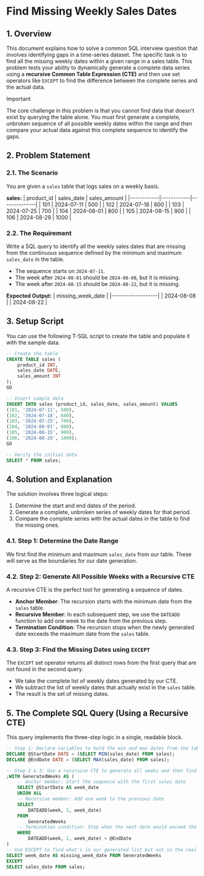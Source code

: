 # Find Missing Weekly Sales Dates

## 1. Overview
This document explains how to solve a common SQL interview question that involves identifying gaps in a time-series dataset. The specific task is to find all the missing weekly dates within a given range in a sales table. This problem tests your ability to dynamically generate a complete data series using a **recursive Common Table Expression (CTE)** and then use set operators like `EXCEPT` to find the difference between the complete series and the actual data.

> [!IMPORTANT]
> The core challenge in this problem is that you cannot find data that doesn't exist by querying the table alone. You must first generate a complete, unbroken sequence of all possible weekly dates within the range and then compare your actual data against this complete sequence to identify the gaps.

## 2. Problem Statement

### 2.1. The Scenario
You are given a `sales` table that logs sales on a weekly basis.

**sales:**
| product_id | sales_date | sales_amount |
|------------|------------|--------------|
| 101        | 2024-07-11 | 500          |
| 102        | 2024-07-18 | 600          |
| 103        | 2024-07-25 | 700          |
| 104        | 2024-08-01 | 800          |
| 105        | 2024-08-15 | 900          |
| 106        | 2024-08-29 | 1000         |

### 2.2. The Requirement
Write a SQL query to identify all the weekly sales dates that are missing from the continuous sequence defined by the minimum and maximum `sales_date` in the table.

-   The sequence starts on `2024-07-11`.
-   The week after `2024-08-01` should be `2024-08-08`, but it is missing.
-   The week after `2024-08-15` should be `2024-08-22`, but it is missing.

**Expected Output:**
| missing_week_date |
|-------------------|
| 2024-08-08        |
| 2024-08-22        |

## 3. Setup Script
You can use the following T-SQL script to create the table and populate it with the sample data.

```sql
-- Create the table
CREATE TABLE sales (
    product_id INT,
    sales_date DATE,
    sales_amount INT
);
GO

-- Insert sample data
INSERT INTO sales (product_id, sales_date, sales_amount) VALUES
(101, '2024-07-11', 500),
(102, '2024-07-18', 600),
(103, '2024-07-25', 700),
(104, '2024-08-01', 800),
(105, '2024-08-15', 900),
(106, '2024-08-29', 1000);
GO

-- Verify the initial data
SELECT * FROM sales;
```

## 4. Solution and Explanation
The solution involves three logical steps:
1.  Determine the start and end dates of the period.
2.  Generate a complete, unbroken series of weekly dates for that period.
3.  Compare the complete series with the actual dates in the table to find the missing ones.

### 4.1. Step 1: Determine the Date Range
We first find the minimum and maximum `sales_date` from our table. These will serve as the boundaries for our date generation.

### 4.2. Step 2: Generate All Possible Weeks with a Recursive CTE
A recursive CTE is the perfect tool for generating a sequence of dates.
-   **Anchor Member**: The recursion starts with the minimum date from the `sales` table.
-   **Recursive Member**: In each subsequent step, we use the `DATEADD` function to add one week to the date from the previous step.
-   **Termination Condition**: The recursion stops when the newly generated date exceeds the maximum date from the `sales` table.

### 4.3. Step 3: Find the Missing Dates using `EXCEPT`
The `EXCEPT` set operator returns all distinct rows from the first query that are not found in the second query.
-   We take the complete list of weekly dates generated by our CTE.
-   We subtract the list of weekly dates that actually exist in the `sales` table.
-   The result is the set of missing dates.

## 5. The Complete SQL Query (Using a Recursive CTE)
This query implements the three-step logic in a single, readable block.

```sql
-- Step 1: Declare variables to hold the min and max dates from the table
DECLARE @StartDate DATE = (SELECT MIN(sales_date) FROM sales);
DECLARE @EndDate DATE = (SELECT MAX(sales_date) FROM sales);

-- Step 2 & 3: Use a recursive CTE to generate all weeks and then find the missing ones
;WITH GeneratedWeeks AS (
    -- Anchor member: Start the sequence with the first sales date
    SELECT @StartDate AS week_date
    UNION ALL
    -- Recursive member: Add one week to the previous date
    SELECT
        DATEADD(week, 1, week_date)
    FROM
        GeneratedWeeks
    -- Termination condition: Stop when the next date would exceed the end date
    WHERE
        DATEADD(week, 1, week_date) < @EndDate
)
-- Use EXCEPT to find what's in our generated list but not in the real table
SELECT week_date AS missing_week_date FROM GeneratedWeeks
EXCEPT
SELECT sales_date FROM sales;
```
